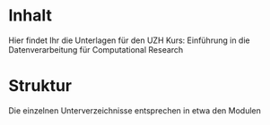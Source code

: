 # Inhalt

Hier findet Ihr die Unterlagen für den UZH Kurs: Einführung in die Datenverarbeitung für Computational Research

# Struktur

Die einzelnen Unterverzeichnisse entsprechen in etwa den Modulen


